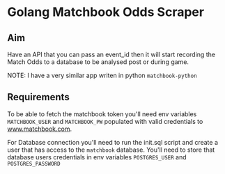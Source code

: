 # Golang Matchbook Odds Scraper

## Aim
Have an API that you can pass an event_id then it will start recording the Match Odds to a database to be analysed post or during game. 

NOTE: I have a very similar app writen in python `matchbook-python`

## Requirements
To be able to fetch the matchbook token you'll need env variables `MATCHBOOK_USER` and `MATCHBOOK_PW` populated with valid credentials to www.matchbook.com.

For Database connection you'll need to run the init.sql script and create a user that has access to the `matchbook` database. You'll need to store that database users credentials in env variables `POSTGRES_USER` and `POSTGRES_PASSWORD`
